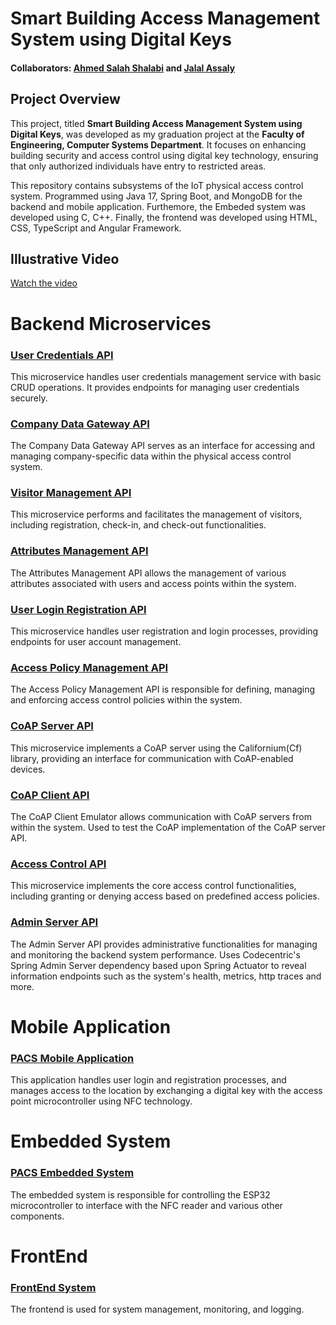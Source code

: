 # Smart Building Access Management System using Digital Keys

#### Collaborators: [Ahmed Salah Shalabi](https://github.com/AhmedShalabi01) and [Jalal Assaly](https://github.com/Jalal-Assaly)

## Project Overview
This project, titled **Smart Building Access Management System using Digital Keys**, was developed as my graduation project at the **Faculty of Engineering, Computer Systems Department**. It focuses on enhancing building security and access control using digital key technology, ensuring that only authorized individuals have entry to restricted areas.

This repository contains subsystems of the IoT physical access control system. Programmed using Java 17, Spring Boot, and MongoDB for the backend and mobile application. Furthemore, the Embeded system was developed using C, C++. Finally, the frontend was developed using HTML, CSS, TypeScript and Angular Framework. 

## Illustrative Video
[Watch the video](https://drive.google.com/file/d/1fbGVf5QVrfla25-C9wlf16yCCj4XdmEq/view?usp=sharing)

# Backend Microservices

### [User Credentials API](https://github.com/Jalal-Assaly/user-credentials-api)
This microservice handles user credentials management service with basic CRUD operations. It provides endpoints for managing user credentials securely.

### [Company Data Gateway API](https://github.com/Jalal-Assaly/company-data-gateway-api)
The Company Data Gateway API serves as an interface for accessing and managing company-specific data within the physical access control system.

### [Visitor Management API](https://github.com/Jalal-Assaly/visitor-management-api)
This microservice performs and facilitates the management of visitors, including registration, check-in, and check-out functionalities.

### [Attributes Management API](https://github.com/AhmedShalabi01/attributes-management-api)
The Attributes Management API allows the management of various attributes associated with users and access points within the system.

### [User Login Registration API](https://github.com/AhmedShalabi01/user-login-registration-api)
This microservice handles user registration and login processes, providing endpoints for user account management.

### [Access Policy Management API](https://github.com/AhmedShalabi01/access-policy-management-api)
The Access Policy Management API is responsible for defining, managing and enforcing access control policies within the system.

### [CoAP Server API](https://github.com/Jalal-Assaly/coap-server-api)
This microservice implements a CoAP server using the Californium(Cf) library, providing an interface for communication with CoAP-enabled devices.

### [CoAP Client API](https://github.com/Jalal-Assaly/coap-client-emulator)
The CoAP Client Emulator allows communication with CoAP servers from within the system. Used to test the CoAP implementation of the CoAP server API.

### [Access Control API](https://github.com/Jalal-Assaly/access-control-api)
This microservice implements the core access control functionalities, including granting or denying access based on predefined access policies.

### [Admin Server API](https://github.com/Jalal-Assaly/admin-server-api)
The Admin Server API provides administrative functionalities for managing and monitoring the backend system performance. Uses Codecentric's Spring Admin Server dependency based upon Spring Actuator to reveal information endpoints such as the system's health, metrics, http traces and more.



# Mobile Application
### [PACS Mobile Application](https://github.com/AhmedShalabi01/pacs-mobile-application)
This application handles user login and registration processes, and manages access to the location by exchanging a digital key with the access point microcontroller using NFC technology.



# Embedded System
### [PACS Embedded System](https://github.com/Jalal-Assaly/pacs-embedded-client)
The embedded system is responsible for controlling the ESP32 microcontroller to interface with the NFC reader and various other components.



# FrontEnd 
### [FrontEnd System](https://github.com/Jalal-Assaly/pacs-ui.git)
The frontend is used for system management, monitoring, and logging.
